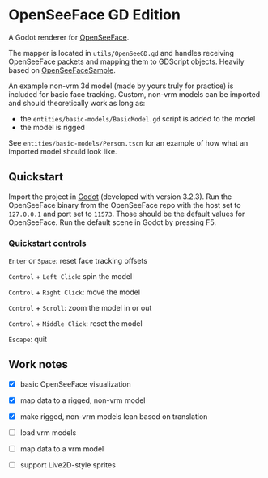 # OpenSeeFace GD Edition

A Godot renderer for [OpenSeeFace](https://github.com/emilianavt/OpenSeeFace).

The mapper is located in `utils/OpenSeeGD.gd` and handles receiving OpenSeeFace packets and mapping them to GDScript objects. Heavily based on [OpenSeeFaceSample](https://github.com/emilianavt/OpenSeeFaceSample).

An example non-vrm 3d model (made by yours truly for practice) is included for basic face tracking. Custom, non-vrm models can be imported and should theoretically work as long as:
- the `entities/basic-models/BasicModel.gd` script is added to the model
- the model is rigged

See `entities/basic-models/Person.tscn` for an example of how what an imported model should look like.

## Quickstart
Import the project in [Godot](https://godotengine.org/) (developed with version 3.2.3). Run the OpenSeeFace binary from the OpenSeeFace repo with the host set to `127.0.0.1` and port set to `11573`. Those should be the default values for OpenSeeFace. Run the default scene in Godot by pressing F5.

### Quickstart controls
`Enter` or `Space`: reset face tracking offsets

`Control` + `Left Click`: spin the model

`Control` + `Right Click`: move the model

`Control` + `Scroll`: zoom the model in or out

`Control` + `Middle Click`: reset the model

`Escape`: quit

## Work notes
- [x] basic OpenSeeFace visualization
- [x] map data to a rigged, non-vrm model
- [x] make rigged, non-vrm models lean based on translation
- [ ] load vrm models
- [ ] map data to a vrm model
- [ ] support Live2D-style sprites

